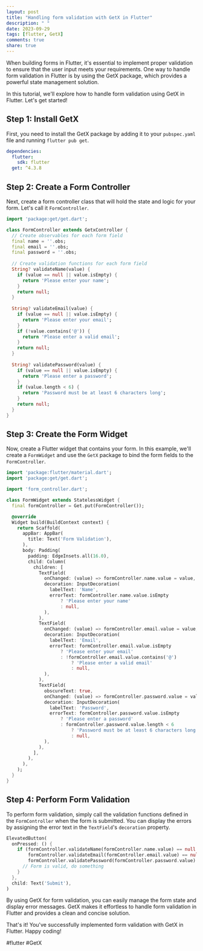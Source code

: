 ```yaml
---
layout: post
title: "Handling form validation with GetX in Flutter"
description: " "
date: 2023-09-29
tags: [flutter, GetX]
comments: true
share: true
---
```


When building forms in Flutter, it's essential to implement proper validation to ensure that the user input meets your requirements. One way to handle form validation in Flutter is by using the GetX package, which provides a powerful state management solution.

In this tutorial, we'll explore how to handle form validation using GetX in Flutter. Let's get started!

## Step 1: Install GetX

First, you need to install the GetX package by adding it to your `pubspec.yaml` file and running `flutter pub get`.

```yaml
dependencies:
  flutter:
    sdk: flutter
  get: ^4.3.8
```

## Step 2: Create a Form Controller

Next, create a form controller class that will hold the state and logic for your form. Let's call it `FormController`.

```dart
import 'package:get/get.dart';

class FormController extends GetxController {
  // Create observables for each form field
  final name = ''.obs;
  final email = ''.obs;
  final password = ''.obs;
  
  // Create validation functions for each form field
  String? validateName(value) {
    if (value == null || value.isEmpty) {
      return 'Please enter your name';
    }
    return null;
  }
  
  String? validateEmail(value) {
    if (value == null || value.isEmpty) {
      return 'Please enter your email';
    }
    if (!value.contains('@')) {
      return 'Please enter a valid email';
    }
    return null;
  }
  
  String? validatePassword(value) {
    if (value == null || value.isEmpty) {
      return 'Please enter a password';
    }
    if (value.length < 6) {
      return 'Password must be at least 6 characters long';
    }
    return null;
  }
}
```

## Step 3: Create the Form Widget

Now, create a Flutter widget that contains your form. In this example, we'll create a `FormWidget` and use the `GetX` package to bind the form fields to the `FormController`.

```dart
import 'package:flutter/material.dart';
import 'package:get/get.dart';

import 'form_controller.dart';

class FormWidget extends StatelessWidget {
  final formController = Get.put(FormController());

  @override
  Widget build(BuildContext context) {
    return Scaffold(
      appBar: AppBar(
        title: Text('Form Validation'),
      ),
      body: Padding(
        padding: EdgeInsets.all(16.0),
        child: Column(
          children: [
            TextField(
              onChanged: (value) => formController.name.value = value,
              decoration: InputDecoration(
                labelText: 'Name',
                errorText: formController.name.value.isEmpty
                    ? 'Please enter your name'
                    : null,
              ),
            ),
            TextField(
              onChanged: (value) => formController.email.value = value,
              decoration: InputDecoration(
                labelText: 'Email',
                errorText: formController.email.value.isEmpty
                    ? 'Please enter your email'
                    : !formController.email.value.contains('@')
                        ? 'Please enter a valid email'
                        : null,
              ),
            ),
            TextField(
              obscureText: true,
              onChanged: (value) => formController.password.value = value,
              decoration: InputDecoration(
                labelText: 'Password',
                errorText: formController.password.value.isEmpty
                    ? 'Please enter a password'
                    : formController.password.value.length < 6
                        ? 'Password must be at least 6 characters long'
                        : null,
              ),
            ),
          ],
        ),
      ),
    );
  }
}
```

## Step 4: Perform Form Validation

To perform form validation, simply call the validation functions defined in the `FormController` when the form is submitted. You can display the errors by assigning the error text in the `TextField`'s `decoration` property.

```dart
ElevatedButton(
  onPressed: () {
    if (formController.validateName(formController.name.value) == null &&
        formController.validateEmail(formController.email.value) == null &&
        formController.validatePassword(formController.password.value) == null) {
      // Form is valid, do something
    }
  },
  child: Text('Submit'),
)
```

By using GetX for form validation, you can easily manage the form state and display error messages. GetX makes it effortless to handle form validation in Flutter and provides a clean and concise solution.

That's it! You've successfully implemented form validation with GetX in Flutter. Happy coding!

#flutter #GetX